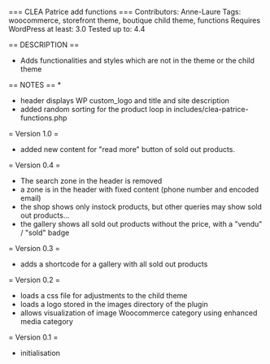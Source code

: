 === CLEA Patrice add functions ===
Contributors: Anne-Laure
Tags: woocommerce, storefront theme, boutique child theme, functions
Requires WordPress at least: 3.0
Tested up to: 4.4



== DESCRIPTION ==
* Adds functionalities and styles which are not in the theme or the child theme

== NOTES ==
* 

* header displays WP custom_logo and title and site description
* added random sorting for the product loop in includes/clea-patrice-functions.php

= Version 1.0 =
* added new content for "read more" button of sold out products.

= Version 0.4 =
* The search zone in the header is removed
* a zone is in the header with fixed content (phone number and encoded email)
* the shop shows only instock products, but other queries may show sold out products...
* the gallery shows all sold out products without the price, with a "vendu" / "sold" badge

= Version 0.3 =
* adds a shortcode for a gallery with all sold out products

= Version 0.2 =
* loads a css file for adjustments to the child theme
* loads a logo stored in the images directory of the plugin
* allows visualization of image Woocommerce category using enhanced media category 

= Version 0.1 =
* initialisation 
